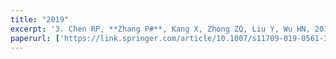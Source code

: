 ```yaml
---
title: "2019"
excerpt: '3. Chen RP, **Zhang P#**, Kang X, Zhong ZQ, Liu Y, Wu HN, 2019. Prediction of maximum surface settlement caused by EPB shield tunneling with ANN methods._Soils and Foundations_. 59, 284–295.<br />2. Chen RP, **Zhang P#**, Wu HN, Wang ZT, 2019. Prediction of shield tunneling-induced ground settlement using machine learning techniques. _Frontiers of structural and Civil Engineering_. 13(6), 1363–1378.<br />3.**Zhang P**, 2019. A novel feature selection method based on global sensitivity analysis with application in machine learning-based prediction model. _Applied Soft Computing_. 85, 105859.'
paperurl: ['https://link.springer.com/article/10.1007/s11709-019-0561-3']
---
```

